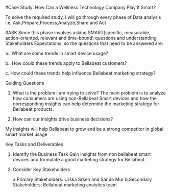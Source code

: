 #Case Study: How Can a Wellness Technology Company Play It Smart?


To solve the required study, I will go through every phase of Data analysis i.e, Ask,Prepare,Process,Analyze,Share and Act

#ASK
Since this phase involves asking SMART(specific, measurable, action-oriented, relevant and time-bound) questions and understanding Stakeholders Expectations, so the questions that need to be answered are:

   a.. What are some trends in smart device usage?

   b.. How could these trends apply to Bellabeat customers?

   c. How could these trends help influence Bellabeat marketing strategy?

Guiding Questions
1. What is the problem i am  trying to solve?
    The main problem is to analyze how consumers are using non-Bellabeat Smart devices and how the corresponding insights can help determine the marketing strategy for       Bellabeat products.

2. How can our insights drive business decisions?

My insights will help Bellabeat to grow and be a strong competitor in global smart market usage

Key Tasks and Deliverables
1. Identify the Business Task
    Gain insights from non bellabeat smart devices and formulate a good marketing strategy for Bellabeat.

2. Consider Key Stakeholders

   a.Primary Stakeholders: Urška Sršen and Sando Mur
   b.Secondary Stakeholders: Bellabeat marketing analytics team
